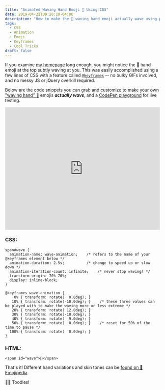 ```yaml
---
title: "Animated Waving Hand Emoji 👋 Using CSS"
date: 2019-04-22T09:20:10-04:00
description: "How to make the 👋 waving hand emoji actually wave using pure CSS animation!"
tags:
  - CSS
  - Animation
  - Emoji
  - Keyframes
  - Cool Tricks
draft: false
---
```


If you examine [my homepage](https://jarv.is/) long enough, you might notice the 👋 hand emoji at the top subtly waving at you. This was easily accomplished using a few lines of CSS with a feature called [`@keyframes`](https://developer.mozilla.org/en-US/docs/Web/CSS/@keyframes) -- no bulky GIFs involved, and no messy JS or jQuery overkill required.

Below are the code snippets you can grab and customize to make your own 
["waving hand" 👋](https://emojipedia.org/waving-hand-sign/) emojis ***actually wave***, and a [CodePen playground](https://codepen.io/jakejarvis/pen/pBZWZw) for live testing.

<iframe height="400" style="width: 100%;" scrolling="no" title="Waving Hand Emoji w/ CSS Keyframes" src="https://codepen.io/jakejarvis/embed/pBZWZw/?height=400&theme-id=light&default-tab=css,result" frameborder="no" allowtransparency="true" allowfullscreen="true"></iframe>

### CSS:

```
span#wave {
  animation-name: wave-animation;    /* refers to the name of your @keyframes element below */
  animation-duration: 2.5s;          /* change to speed up or slow down */
  animation-iteration-count: infinite;    /* never stop waving! */
  transform-origin: 70% 70%;
  display: inline-block;
}

@keyframes wave-animation {
    0% { transform: rotate(  0.0deg); }
   10% { transform: rotate(-10.0deg); }    /* these three values can be played with to make the waving more or less extreme */
   20% { transform: rotate( 12.0deg); }
   30% { transform: rotate(-10.0deg); }
   40% { transform: rotate(  9.0deg); }
   50% { transform: rotate(  0.0deg); }    /* reset for 50% of the time to pause */
  100% { transform: rotate(  0.0deg); }
}
```

### HTML:

```
<span id="wave">👋</span>
```

That's it! Different hand variations and skin tones can be [found on 📕Emojipedia](https://emojipedia.org/search/?q=waving+hand).

👋🏼 Toodles!